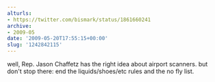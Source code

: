 ```yaml
---
alturls:
- https://twitter.com/bismark/status/1861660241
archive:
- 2009-05
date: '2009-05-20T17:55:15+00:00'
slug: '1242842115'
---
```


well, Rep. Jason Chaffetz has the right idea about airport scanners. but don't stop there: end the liquids/shoes/etc rules and the no fly list.

